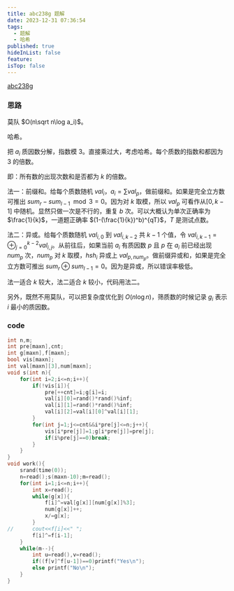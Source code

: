 ```yaml
---
title: abc238g 题解
date: 2023-12-31 07:36:54
tags:
  - 题解
  - 哈希
published: true
hideInList: false
feature: 
isTop: false
---
```

[abc238g](https://www.luogu.com.cn/problem/AT_abc238_g)


### 思路

莫队 $O(n\sqrt n\log a_i)$。

哈希。

把 $a_i$ 质因数分解，指数模 $3$。直接乘过大，考虑哈希。每个质数的指数和都因为 $3$ 的倍数。

即：所有数的出现次数和是否都为 $k$ 的倍数。

法一：前缀和。给每个质数随机 $val_i$，$a_i=\sum val_p$，做前缀和。如果是完全立方数可推出 $sum_r-sum_{l-1}\mod 3=0$。因为对 $k$ 取模，所以 $val_p$ 可看作从$[0,k-1]$ 中随机。显然只做一次是不行的，重复 $b$ 次。可以大概认为单次正确率为 $\frac{1}{k}$，一道题正确率 $(1-(\frac{1}{k})^b)^{qT}$，$T$ 是测试点数。

法二：异或。给每个质数随机 $val_{i,0}$ 到 $val_{i,k-2}$ 共 $k-1$ 个值，令 $val_{i,k-1}=\oplus_{j=0}^{k-2} val_{i,j}$。从前往后，如果当前 $a_i$ 有质因数 $p$ 且 $p$ 在 $a_i$ 前已经出现 $num_p$ 次，$num_p$ 对 $k$ 取模，$hsh_i$ 异或上 $val_{p,num_p}$。做前缀异或和，如果是完全立方数可推出 $sum_r\oplus sum_{l-1}=0$。因为是异或，所以错误率极低。

法一适合 $k$ 较大，法二适合 $k$ 较小，代码用法二。

另外，既然不用莫队，可以把复杂度优化到 $O(n\log n)$，筛质数的时候记录 $g_i$ 表示 $i$ 最小的质因数。

### code

```cpp
int n,m;
int pre[maxn],cnt;
int g[maxn],f[maxn];
bool vis[maxn];
int val[maxn][3],num[maxn];
void s(int n){
	for(int i=2;i<=n;i++){
		if(!vis[i]){
			pre[++cnt]=i;g[i]=i;
			val[i][0]=rand()*rand()%inf;
			val[i][1]=rand()*rand()%inf;
			val[i][2]=val[i][0]^val[i][1];
		}
		for(int j=1;j<=cnt&&i*pre[j]<=n;j++){
			vis[i*pre[j]]=1;g[i*pre[j]]=pre[j];
			if(i%pre[j]==0)break;
		}
	}
}
void work(){
	srand(time(0));
	n=read();s(maxn-10);m=read();
	for(int i=1;i<=n;i++){
		int x=read();
		while(g[x]){
			f[i]^=val[g[x]][num[g[x]]%3];
			num[g[x]]++;
			x/=g[x];
		}
//		cout<<f[i]<<" ";
		f[i]^=f[i-1];
	}
	while(m--){
		int u=read(),v=read();
		if((f[v]^f[u-1])==0)printf("Yes\n");
		else printf("No\n");
	}
}
```